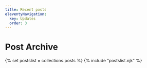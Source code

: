 ```yaml
---
title: Recent posts
eleventyNavigation:
  key: Updates
  order: 3
---
```


<h1>Post Archive</h1>

{% set postslist = collections.posts %}
{% include "postslist.njk" %}
